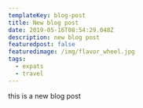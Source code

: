 ```yaml
---
templateKey: blog-post
title: New blog post
date: 2019-05-16T08:54:29.048Z
description: new blog post
featuredpost: false
featuredimage: /img/flavor_wheel.jpg
tags:
  - expats
  - travel
---
```

this is a new blog post
